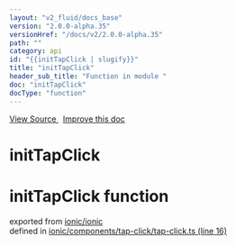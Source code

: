 ```yaml
---
layout: "v2_fluid/docs_base"
version: "2.0.0-alpha.35"
versionHref: "/docs/v2/2.0.0-alpha.35"
path: ""
category: api
id: "{{initTapClick | slugify}}"
title: "initTapClick"
header_sub_title: "Function in module "
doc: "initTapClick"
docType: "function"
---
```



<div class="improve-docs">
  <a href='http://github.com/driftyco/ionic2/tree/master/ionic/components/tap-click/tap-click.ts#L15'>
    View Source
  </a>
  &nbsp;
  <a href='http://github.com/driftyco/ionic2/edit/master/ionic/components/tap-click/tap-click.ts#L15'>
    Improve this doc
  </a>
</div>




<h1 class="api-title">

  initTapClick



</h1>







<h1 class="class export">initTapClick <span class="type">function</span></h1>
<p class="module">exported from <a href='undefined'>ionic/ionic</a><br/>
defined in <a href="https://github.com/driftyco/ionic2/tree/master/ionic/components/tap-click/tap-click.ts#L16-L44">ionic/components/tap-click/tap-click.ts (line 16)</a>
</p>

